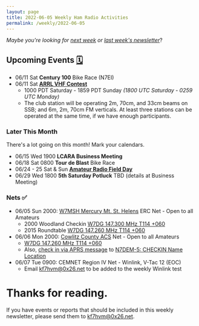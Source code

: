 ```yaml
---
layout: page
title: 2022-06-05 Weekly Ham Radio Activities
permalink: /weekly/2022-06-05
---
```


_Maybe you're looking for [next week](/weekly/2022-06-12) or [last week's newsletter](/weekly/2022-05-30)_?

## Upcoming Events [🗓](/calendar)

* 06/11 Sat **Century 100** Bike Race (N7EI)
* 06/11 Sat [**ARRL VHF Contest**](http://www.arrl.org/june-vhf)
  * 1000 PDT Saturday - 1859 PDT Sunday _(1800 UTC Saturday - 0259 UTC Monday)_
  * The club station will be operating 2m, 70cm, and 33cm beams on SSB; and 6m, 2m, 70cm
    FM verticals. At least three stations can be operated at the same time, if
    we have enough participants.

### Later This Month

There's a lot going on this month! Mark your calendars.

* 06/15 Wed 1900 **LCARA Business Meeting**
* 06/18 Sat 0800 **Tour de Blast** Bike Race
* 06/24 - 25 Sat & Sun [**Amateur Radio Field Day**](http://www.arrl.org/field-day)
* 06/29 Wed 1800 **5th Saturday Potluck** TBD (details at Business Meeting)

### Nets ✅

- 06/05 Sun 2000: [W7MSH Mercury Mt. St. Helens](https://www.w7msh.org) ERC Net - Open to all Amateurs
  - 2000 Woodland Checkin [W7DG 147.300 MHz T114 +060](https://www.repeaterbook.com/repeaters/details.php?state_id=53&ID=412)
  - 2015 Roundtable [W7DG 147.260 MHz T114 +060](https://www.repeaterbook.com/repeaters/details.php?ID=408&state_id=53)
- 06/06 Mon 2000: [Cowlitz County ACS](http://cowlitzradio.org/) Net - Open to all Amateurs
  - [W7DG 147.260 MHz T114 +060](https://www.repeaterbook.com/repeaters/details.php?ID=408&state_id=53)
  - Also, [check in via APRS message](/info/aprsnet/) to [N7DEM-5: CHECKIN Name Location](https://aprs.fi/?c=message&call=N7DEM-5)
- 06/07 Tue 0900: CEMNET Region IV Net - Winlink, V-Tac 12 (EOC)
  - Email [kf7hvm@0x26.net](mailto:kf7hvm@0x26.net) to be added to the weekly
    Winlink test

# Thanks for reading. 

If you have events or reports that should be included in this weekly
newsletter, please send them to [kf7hvm@0x26.net](mailto:kf7hvm@0x26.net).
